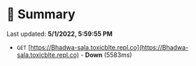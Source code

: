 # 📖 Summary
Last updated: **5/1/2022, 5:59:55 PM**

- `GET` [https://Bhadwa-sala.toxicblte.repl.co](https://Bhadwa-sala.toxicblte.repl.co) - **Down** (5583ms)
